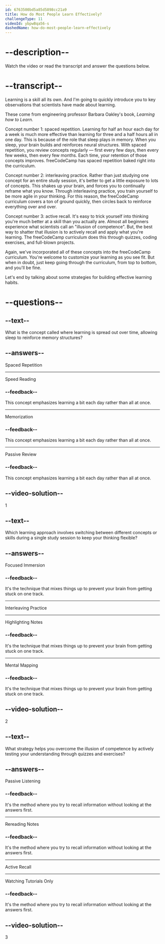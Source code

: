 ```yaml
---
id: 6763500bd5a85d5898cc21a9
title: How do Most People Learn Effectively?
challengeType: 11
videoId: ybpwBqa56-s
dashedName: how-do-most-people-learn-effectively
---
```


# --description--

Watch the video or read the transcript and answer the questions below.

# --transcript--

Learning is a skill all its own. And I'm going to quickly introduce you to key observations that scientists have made about learning.

These come from engineering professor Barbara Oakley's book, *Learning how to Learn.*

Concept number 1: spaced repetition. Learning for half an hour each day for a week is much more effective than learning for three and a half hours all in one day. This is because of the role that sleep plays in memory. When you sleep, your brain builds and reinforces neural structures. With spaced repetition, you review concepts regularly — first every few days, then every few weeks, then every few months. Each time, your retention of those concepts improves. freeCodeCamp has spaced repetition baked right into the curriculum.

Concept number 2: interleaving practice. Rather than just studying one concept for an entire study session, it's better to get a little exposure to lots of concepts. This shakes up your brain, and forces you to continually reframe what you know. Through interleaving practice, you train yourself to be more agile in your thinking. For this reason, the freeCodeCamp curriculum covers a ton of ground quickly, then circles back to reinforce everything over and over.

Concept number 3: active recall. It's easy to trick yourself into thinking you're much better at a skill than you actually are. Almost all beginners experience what scientists call an "illusion of competence". But, the best way to shatter that illusion is to actively recall and apply what you're learning. The freeCodeCamp curriculum does this through quizzes, coding exercises, and full-blown projects.

Again, we've incorporated all of these concepts into the freeCodeCamp curriculum. You're welcome to customize your learning as you see fit. But when in doubt, just keep going through the curriculum, from top to bottom, and you'll be fine.

Let's end by talking about some strategies for building effective learning habits.

# --questions--

## --text--

What is the concept called where learning is spread out over time, allowing sleep to reinforce memory structures?

## --answers--

Spaced Repetition

---

Speed Reading

### --feedback--

This concept emphasizes learning a bit each day rather than all at once.

---

Memorization

### --feedback--

This concept emphasizes learning a bit each day rather than all at once.

---

Passive Review

### --feedback--

This concept emphasizes learning a bit each day rather than all at once.

## --video-solution--

1

## --text--

Which learning approach involves switching between different concepts or skills during a single study session to keep your thinking flexible?

## --answers--

Focused Immersion

### --feedback--

It's the technique that mixes things up to prevent your brain from getting stuck on one track.

---

Interleaving Practice

---

Highlighting Notes

### --feedback--

It's the technique that mixes things up to prevent your brain from getting stuck on one track.

---

Mental Mapping

### --feedback--

It's the technique that mixes things up to prevent your brain from getting stuck on one track.

## --video-solution--

2

## --text--

What strategy helps you overcome the illusion of competence by actively testing your understanding through quizzes and exercises?

## --answers--

Passive Listening

### --feedback--

It's the method where you try to recall information without looking at the answers first.

---

Rereading Notes

### --feedback--

It's the method where you try to recall information without looking at the answers first.

---

Active Recall

---

Watching Tutorials Only

### --feedback--

It's the method where you try to recall information without looking at the answers first.

## --video-solution--

3
